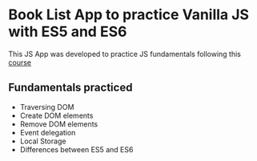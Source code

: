 # Book List App to practice Vanilla JS with ES5 and ES6

This JS App was developed to practice JS fundamentals following this [course](https://www.udemy.com/course/modern-javascript-from-the-beginning)

## Fundamentals practiced

- Traversing DOM
- Create DOM elements
- Remove DOM elements
- Event delegation
- Local Storage
- Differences between ES5 and ES6